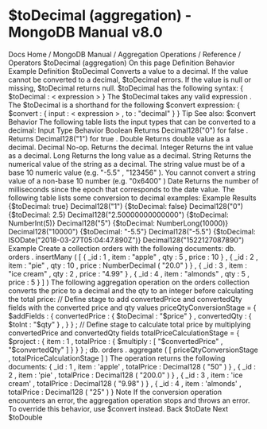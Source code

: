 # $toDecimal (aggregation) - MongoDB Manual v8.0


Docs Home / MongoDB Manual / Aggregation Operations / Reference / Operators $toDecimal (aggregation) On this page Definition Behavior Example Definition $toDecimal Converts a value to a decimal. If the value cannot be converted
to a decimal, $toDecimal errors. If the value is null or
missing, $toDecimal returns null. $toDecimal has the following syntax: { $toDecimal : < expression > } The $toDecimal takes any valid expression . The $toDecimal is a shorthand for the following $convert expression: { $convert : { input : < expression > , to : "decimal" } } Tip See also: $convert Behavior The following table lists the input types that can be converted to a
decimal: Input Type Behavior Boolean Returns Decimal128("0") for false . Returns Decimal128("1") for true . Double Returns double value as a decimal. Decimal No-op. Returns the decimal. Integer Returns the int value as a decimal. Long Returns the long value as a decimal. String Returns the numerical value of the string as a decimal. The string value must be of a base 10 numeric value (e.g. "-5.5" , "123456" ). You cannot convert a string value of a non-base 10 number (e.g. "0x6400" ) Date Returns the number of milliseconds since the epoch that
corresponds to the date value. The following table lists some conversion to decimal examples: Example Results {$toDecimal: true} Decimal128("1") {$toDecimal: false} Decimal128("0") {$toDecimal: 2.5} Decimal128("2.50000000000000") {$toDecimal: NumberInt(5)} Decimal128("5") {$toDecimal: NumberLong(10000)} Decimal128("10000") {$toDecimal: "-5.5"} Decimal128("-5.5") {$toDecimal: ISODate("2018-03-27T05:04:47.890Z")} Decimal128("1522127087890") Example Create a collection orders with the following documents: db. orders . insertMany ( [ { _id : 1 , item : "apple" , qty : 5 , price : 10 } , { _id : 2 , item : "pie" , qty : 10 , price : NumberDecimal ( "20.0" ) } , { _id : 3 , item : "ice cream" , qty : 2 , price : "4.99" } , { _id : 4 , item : "almonds" , qty : 5 , price : 5 } ] ) The following aggregation operation on the orders collection
converts the price to a decimal and the qty to an integer
before calculating the total price: // Define stage to add convertedPrice and convertedQty fields with the converted price and qty values priceQtyConversionStage = { $addFields : { convertedPrice : { $toDecimal : "$price" } , convertedQty : { $toInt : "$qty" } , } } ; // Define stage to calculate total price by multiplying convertedPrice and convertedQty fields totalPriceCalculationStage = { $project : { item : 1 , totalPrice : { $multiply : [ "$convertedPrice" , "$convertedQty" ] } } } ; db. orders . aggregate ( [ priceQtyConversionStage , totalPriceCalculationStage ] ) The operation returns the following documents: { _id : 1 , item : 'apple' , totalPrice : Decimal128 ( "50" ) } , { _id : 2 , item : 'pie' , totalPrice : Decimal128 ( "200.0" ) } , { _id : 3 , item : 'ice cream' , totalPrice : Decimal128 ( "9.98" ) } , { _id : 4 , item : 'almonds' , totalPrice : Decimal128 ( "25" ) } Note If the conversion operation encounters an error, the aggregation
operation stops and throws an error. To override this behavior, use $convert instead. Back $toDate Next $toDouble
